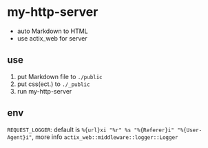 # my-http-server

- auto Markdown to HTML
- use actix_web for server

## use

1. put Markdown file to `./public`
2. put css(ect.) to `./_public`
3. run my-http-server

## env

`REQUEST_LOGGER`: default is `%{url}xi "%r" %s "%{Referer}i" "%{User-Agent}i"`, more info `actix_web::middleware::logger::Logger`
